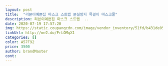 ```yaml
---
layout: post 
title:  "리본이예쁜집 마스크 스트랩 분실방지 목걸이 마스크줄" 
description: 리본이예쁜집 마스크 스트랩  ..
date: 2020-07-19 17:57:20 
img: https://static.coupangcdn.com/image/vendor_inventory/51fd/b431de058f845b1b4b243c08b343e727bfc3eabb5a5213618722fb1512fc.jpg 
linkUrl: http://me2.do/FrLOMqX1 
categories: [] 
color: A57F92 
price: 3500 
author: brandMaster 
cont:  
---
```

 